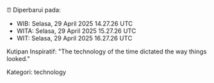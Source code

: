 ⏰ Diperbarui pada:
- WIB: Selasa, 29 April 2025 14.27.26 UTC
- WITA: Selasa, 29 April 2025 15.27.26 UTC
- WIT: Selasa, 29 April 2025 16.27.26 UTC

Kutipan Inspiratif:
"The technology of the time dictated the way things looked."


Kategori: technology

